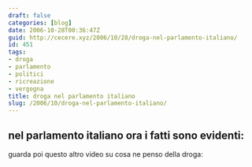 ```yaml
---
draft: false
categories: [blog]
date: 2006-10-28T00:36:47Z
guid: http://cecere.xyz/2006/10/28/droga-nel-parlamento-italiano/
id: 451
tags:
- droga
- parlamento
- politici
- ricreazione
- vergogna
title: droga nel parlamento italiano
slug: /2006/10/droga-nel-parlamento-italiano/
---
```


## nel parlamento italiano ora i fatti sono evidenti:

<div>
</div>

guarda poi questo altro video su cosa ne penso della droga:

<div>
</div>